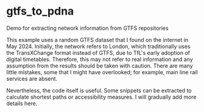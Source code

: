 # gtfs_to_pdna
Demo for extracting network information from GTFS repositories

This example uses a random GTFS dataset that I found on the internet in May 2024.
Initially, the network refers to London, which traditionally uses the TransXChange format instead of GTFS, due to TfL's early adoption of digital timetables.
Therefore, this may not refer to real information and any assumption from the results should be taken with caution. There are many little mistakes, some that I might have overlooked; for example, main line rail services are absent.

Nevertheless, the code itself is useful. Some snippets can be extracted to calculate shortest paths or accessibility measures. I will gradually add more details here.
